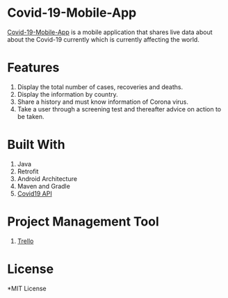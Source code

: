 # Covid-19-Mobile-App

[Covid-19-Mobile-App](https://github.com/LennyDennis/Covid-19-Mobile-App) is a mobile application that shares live data about about the Covid-19 currently which is currently affecting the world.

# Features
1. Display the total number of cases, recoveries and deaths.
2. Display the information by country.
3. Share a history and must know information of Corona virus.
4. Take a user through a screening test and thereafter advice on action to be taken.

# Built With
1. Java
2. Retrofit
3. Android Architecture
4. Maven and Gradle
5. [Covid19 API](https://covid19api.com/)


# Project Management Tool
1. [Trello](https://trello.com/b/1Lgjxttw/covid-19-mobile-app)

# License
*MIT License
